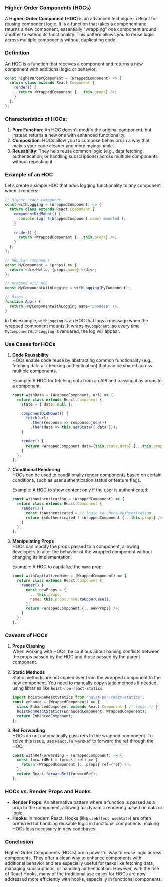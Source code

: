 ### Higher-Order Components (HOCs)

A **Higher-Order Component (HOC)** is an advanced technique in React for reusing component logic. It is a function that takes a component and returns a new component, essentially "wrapping" one component around another to extend its functionality. This pattern allows you to reuse logic across multiple components without duplicating code.

### Definition

An HOC is a function that receives a component and returns a new component with additional logic or behavior:

```js
const higherOrderComponent = (WrappedComponent) => {
  return class extends React.Component {
    render() {
      return <WrappedComponent {...this.props} />;
    }
  };
};
```

### Characteristics of HOCs:
1. **Pure Function**: An HOC doesn't modify the original component, but instead returns a new one with enhanced functionality.
2. **Composition**: HOCs allow you to compose behaviors in a way that makes your code cleaner and more maintainable.
3. **Reusability**: They help reuse common logic (e.g., data fetching, authentication, or handling subscriptions) across multiple components without repeating it.

### Example of an HOC
Let’s create a simple HOC that adds logging functionality to any component when it renders:

```js
// Higher-order component
const withLogging = (WrappedComponent) => {
  return class extends React.Component {
    componentDidMount() {
      console.log(`${WrappedComponent.name} mounted`);
    }

    render() {
      return <WrappedComponent {...this.props} />;
    }
  };
};

// Regular component
const MyComponent = (props) => {
  return <div>Hello, {props.name}!</div>;
};

// Wrapped with HOC
const MyComponentWithLogging = withLogging(MyComponent);

// Usage
function App() {
  return <MyComponentWithLogging name="Sandeep" />;
}
```

In this example, `withLogging` is an HOC that logs a message when the wrapped component mounts. It wraps `MyComponent`, so every time `MyComponentWithLogging` is rendered, the log will appear.

### Use Cases for HOCs

1. **Code Reusability**  
   HOCs enable code reuse by abstracting common functionality (e.g., fetching data or checking authentication) that can be shared across multiple components.
   
   Example: A HOC for fetching data from an API and passing it as props to a component.

   ```js
   const withData = (WrappedComponent, url) => {
     return class extends React.Component {
       state = { data: null };

       componentDidMount() {
         fetch(url)
           .then(response => response.json())
           .then(data => this.setState({ data }));
       }

       render() {
         return <WrappedComponent data={this.state.data} {...this.props} />;
       }
     };
   };
   ```

2. **Conditional Rendering**  
   HOCs can be used to conditionally render components based on certain conditions, such as user authentication status or feature flags.
   
   Example: A HOC to show content only if the user is authenticated:

   ```js
   const withAuthentication = (WrappedComponent) => {
     return class extends React.Component {
       render() {
         const isAuthenticated = // logic to check authentication
         return isAuthenticated ? <WrappedComponent {...this.props} /> : <div>Please log in.</div>;
       }
     };
   };
   ```

3. **Manipulating Props**  
   HOCs can modify the props passed to a component, allowing developers to alter the behavior of the wrapped component without changing its implementation.
   
   Example: A HOC to capitalize the `name` prop:

   ```js
   const withCapitalizedName = (WrappedComponent) => {
     return class extends React.Component {
       render() {
         const newProps = {
           ...this.props,
           name: this.props.name.toUpperCase(),
         };
         return <WrappedComponent {...newProps} />;
       }
     };
   };
   ```

### Caveats of HOCs

1. **Props Clashing**  
   When working with HOCs, be cautious about naming conflicts between the props passed by the HOC and those passed by the parent component.

2. **Static Methods**  
   Static methods are not copied over from the wrapped component to the new component. You need to manually copy static methods if needed, using libraries like `hoist-non-react-statics`.

   ```js
   import hoistNonReactStatics from 'hoist-non-react-statics';
   const enhance = (WrappedComponent) => {
     class EnhancedComponent extends React.Component { /* logic */ }
     hoistNonReactStatics(EnhancedComponent, WrappedComponent);
     return EnhancedComponent;
   };
   ```

3. **Ref Forwarding**  
   HOCs do not automatically pass refs to the wrapped component. To solve this issue, use `React.forwardRef` to forward the ref through the HOC.

   ```js
   const withRefForwarding = (WrappedComponent) => {
     const forwardRef = (props, ref) => {
       return <WrappedComponent {...props} ref={ref} />;
     };
     return React.forwardRef(forwardRef);
   };
   ```

### HOCs vs. Render Props and Hooks

- **Render Props**: An alternative pattern where a function is passed as a prop to the component, allowing for dynamic rendering based on data or logic.
- **Hooks**: In modern React, Hooks (like `useEffect`, `useState`) are often preferred for handling reusable logic in functional components, making HOCs less necessary in new codebases.

### Conclusion

Higher-Order Components (HOCs) are a powerful way to reuse logic across components. They offer a clean way to enhance components with additional behavior and are especially useful for tasks like fetching data, managing subscriptions, or handling authentication. However, with the rise of React Hooks, many of the traditional use cases for HOCs are now addressed more efficiently with hooks, especially in functional components.
